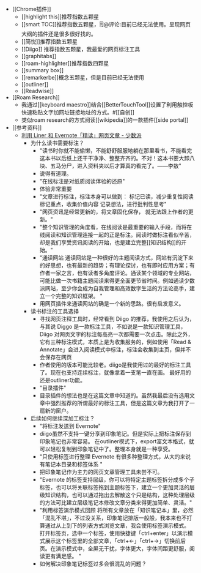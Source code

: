 - [[Chrome插件]]
    - [[highlight this]]推荐指数五颗星
    - [[smart TOC]]推荐指数五颗星，🗒@评论:目前已经无法使用。呈现网页大纲的插件还是很多很好找的。
    - [[简悦]]推荐指数五颗星
    - [[Diigo]] 推荐指数五颗星，我最爱的网页标注工具
    - [[graphitabs]]
    - [[roam-highlighter]]推荐指数四颗星
    - [[summary box]]
    - [[remarkerbe]]概念五颗星，但是目前已经无法使用
    - [[outliner]]
    - [[Readwise]]
- [[Roam Research]]
    - 我通过[[keyboard maestro]]结合[[BetterTouchTool]]设置了利用触控板快速粘贴文字加网址链接地址的方式。#[[自创]]
    - 类似roam research的方式阅读[[wikipedia]]的一款插件[[side portal]]
- [[参考资料]]
    - [利用 Liner 和 Evernote「精读」网页文章 - 少数派](https://www.diigo.com/outliner/diigo_items/904019/12128769/484509263?key=34d57b46e1)
        - 为什么读书需要标注？
            - "读书时你就不能偷懒，不能舒舒服服地躺在那里看书，不能看完这本书以后纸上还干干净净、整整齐齐的。不对！这本书要大卸八块、五马分尸，进入资料夹以后才算真的看完了。——李敖"
            - 说得有道理。
            - "在线标注是对纸质阅读体验的还原"
            - 体验非常重要
            - "文章进行标注，标注本身可以做到： 标记已读，减少重复性阅读 标记重点，收集价值内容 记录想法，进行批判性思考"
            - "网页资讯是经常更新的，将文章固化保存， 就无法跟上作者的更新。"
            - "整个知识管理的角度看，在线阅读是最重要的输入手段，而将在线阅读和知识管理连接一起的正是标注。阅读时做标注看似辛苦，却是我们享受资讯阅读的开始，也是建立完整[[知识结构]]的开始。"
            - "通读网站 通读网站是一种很好的主题阅读方式，网站有沉淀下来的好思想，也有最新的趋势；有理论探讨，也有即时应用方案；有作者一家之言，也有读者多角度评论。通读某个领域的专业网站，可能比做一次书籍主题阅读来得更全面更节省时间。例如通读少数派网站，至少你会成为自我管理和高效数字生活的方法论高手，建立一个完整的知识框架。 "
            - 用网页插件来通读网站的确是一个新的思路。很有启发意义。
        - 读书标注的工具选择
            - 寻找网页注释工具时，经常看到 Diigo 的推荐，我使用之后认为，与其说 Diggo 是一款标注工具，不如说是一款知识管理工具，Diigo 对网页文字的标注每高亮一次都需要一次点击。除此之外，它有三种标注模式，本质上是为收集服务的，例如使用「Read & Annotate」会进入阅读模式中标注，标注会收集到主页，但并不会保存在网页
            - 作者使用的版本可能比较老。diigo是我使用过的最好的标注工具了。现在也支持连续标注，就像拿着一支笔一直在画。 最好用的还是outliner功能。
            - "目录插件"
            - 目录插件的想法也是在这篇文章中知道的。虽然我最后没有选用文章中强烈推荐的所谓最好的标注工具，但是这篇文章为我打开了一扇新的窗户。
        - 后续如何继续深加工标注？
            - "将标注发送到 Evernote"
            - diigo虽然不支持一键分享到印象笔记。但是实际上把标注保存到印象笔记也非常容易。 在outliner模式下，export富文本格式，就可以轻松复制到印象笔记中了。整理本身就是一种享受。
            - "只使用标签进行整理 Evernote 有很多种整理方式，从大的来说有笔记本目录和标签体系 "
            - 把印象笔记作为主力的网页文章管理工具未尝不可。
            - "Evernote 的标签支持层级，你可以将特定主题标签拆分成多个子标签，也可以将关联标签拖到主题标签下，建立一个更加灵活的层级知识结构，也可以通过拖出去解散这个只是结构，这种处理层级的方法可比建立层级笔记本修改文章分类来得更加简单、灵活。"
            - "利用标签演示模式回顾 将所有文章放在「知识笔记本」里，必然「混乱不堪」，不过没关系，印象笔记排版一般般，我本来也不打算通过从上到下的列表方式浏览文章，我会使用标签演示模式。 打开标签页，选中一个标签，使用快捷键「ctrl+enter」以演示模式展示这个标签里的全部文章，「ctrl+←」「ctrl+→」切换前后页。在演示模式中，全屏无干扰，字体更大，字体间距更舒服，阅读更有满足感。 "
            - 如何解决印象笔记标签过多会很混乱的问题？
